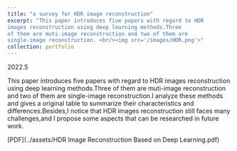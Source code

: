 ```yaml
---
title: "a survey for HDR image reconstruction"
excerpt: "This paper introduces five papers with regard to HDR 
images reconstruction using deep learning methods.Three 
of them are muti-image reconstruction and two of them are
single-image reconstruction. <br/><img src='/images/HDR.png'>"
collection: portfolio
---
```

2022.5

This paper introduces five papers with regard to HDR
images reconstruction using deep learning methods.Three
of them are muti-image reconstruction and two of them are
single-image reconstruction.I analyze these methods and
gives a original table to summarize their characteristics and
differences.Besides,I notice that HDR images reconstruction still faces many challenges,and I propose some aspects
that can be researched in future work.

[PDF](../assets/HDR Image Reconstruction Based on Deep Learning.pdf)
